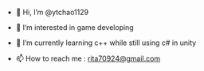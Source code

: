 - 👋 Hi, I’m @ytchao1129
- 👀 I’m interested in game developing
- 🌱 I’m currently learning c++ while still using c# in unity

- 📫 How to reach me : rita70924@gmail.com

<!---
ytchao1129/ytchao1129 is a ✨ special ✨ repository because its `README.md` (this file) appears on your GitHub profile.
You can click the Preview link to take a look at your changes.
--->
